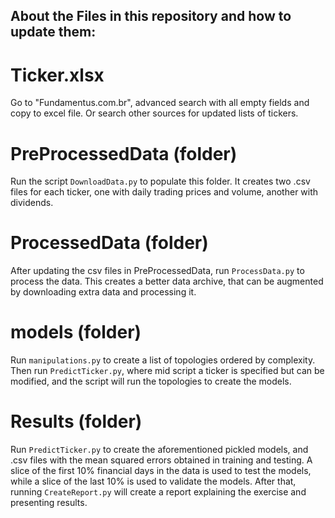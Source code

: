 ## About the Files in this repository and how to update them:

# Ticker.xlsx
Go to "Fundamentus.com.br", advanced search with all empty fields and copy to excel file. Or search other sources for updated lists of tickers.

# PreProcessedData (folder)
Run the script `DownloadData.py` to populate this folder. It creates two .csv files for each ticker, one with daily trading prices and volume, another with dividends.

# ProcessedData (folder)

After updating the csv files in PreProcessedData, run `ProcessData.py` to process the data. This creates a better data archive, that can be augmented by downloading extra data and processing it. 

# models (folder)
Run `manipulations.py` to create a list of topologies ordered by complexity. Then run `PredictTicker.py`, where mid script a ticker is specified but can be modified, and the script will run the topologies to create the models.

# Results (folder)
Run `PredictTicker.py` to create the aforementioned pickled models, and .csv files with the mean squared errors obtained in training and testing. A slice of the first 10% financial days in the data is used to test the models, while a slice of the last 10% is used to validate the models. After that, running `CreateReport.py` will create a report explaining the exercise and presenting results.

